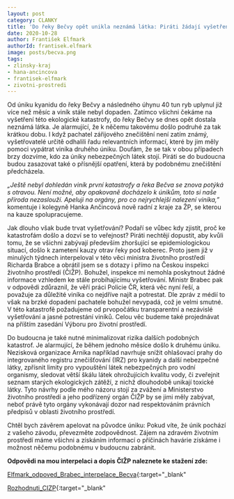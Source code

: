 ```yaml
---
layout: post
category: CLANKY
title: 'Do řeky Bečvy opět unikla neznámá látka: Piráti žádají vyšetření dnešní i zářijové ekologické katastrofy a lepší ochranu proti znečištění'
date: 2020-10-28
author: František Elfmark
authorId: frantisek.elfmark
image: posts/becva.png
tags: 
- zlinsky-kraj
- hana-ancincova
- frantisek-elfmark
- zivotni-prostredi
---
```

Od úniku kyanidu do řeky Bečvy a následného úhynu 40 tun ryb uplynul již více než měsíc a viník stále nebyl dopaden. Zatímco všichni čekáme na vyšetření této ekologické katastrofy, do řeky Bečvy se dnes opět dostala neznámá látka. Je alarmující, že k něčemu takovému došlo podruhé za tak krátkou dobu. I když pachatel zářijového znečištění není zatím známý, vyšetřovatelé určitě odhalili řadu relevantních informací, které by jim měly pomoci vypátrat viníka druhého úniku. Doufám, že se tak v obou případech brzy dozvíme, kdo za úniky nebezpečných látek stojí. Piráti se do budoucna budou zasazovat také o přísnější opatření, která by podobnému znečištění předcházela.

*„Ještě nebyl dohledán viník první katastrofy a řeka Bečva se znova potýká s otravou. Není možné, aby opakovaně docházelo k únikům, toto si naše příroda nezaslouží. Apeluji na orgány, pro co nejrychlejší nalezení viníka,”* komentuje i kolegyně Hanka Ančincová nově radní z kraje za ŽP, se kterou na kauze spolupracujeme.

Jak dlouho však bude trvat vyšetřování? Podaří se vůbec kdy zjistit, proč ke katastrofám došlo a dozví se to veřejnost? Piráti nechtějí dopustit, aby kvůli tomu, že se všichni zabývají především zhoršující se epidemiologickou situací, došlo k zametení kauzy otrav řeky pod koberec. Proto jsem již v minulých týdnech interpeloval v této věci ministra životního prostředí Richarda Brabce a obrátil jsem se s dotazy i přímo na Českou inspekci životního prostředí (ČIŽP). Bohužel, inspekce mi nemohla poskytnout žádné informace vzhledem ke stále probíhajícímu vyšetřování. Ministr Brabec pak v odpovědi zdůraznil, že věří práci Policie ČR, která věc nyní řeší, a považuje za důležité viníka co nejdříve najít a potrestat. Dle zpráv z médií to však na brzké dopadení pachatele bohužel nevypadá, což je velmi smutné. V této katastrofě požadujeme od prvopočátku transparentní a nezávislé vyšetřování a jasné potrestání viníků. Celou věc budeme také projednávat na příštím zasedání Výboru pro životní prostředí.

Do budoucna je také nutné minimalizovat rizika dalších podobných katastrof. Je alarmující, že během jednoho měsíce došlo k druhému úniku. Nezisková organizace Arnika například navrhuje snížit ohlašovací prahy do integrovaného registru znečišťování (IRZ) pro kyanidy a další nebezpečné látky, zpřísnit limity pro vypouštění látek nebezpečných pro vodní organismy, sledovat větší škálu látek ohrožujících kvalitu vody, či zveřejnit seznam starých ekologických zátěží, z nichž dlouhodobě unikají toxické látky. Tyto návrhy podle mého názoru stojí za zvážení a Ministerstvo životního prostředí a jeho podřízený orgán ČIŽP by se jimi měly zabývat, neboť právě tyto orgány vykonávají dozor nad respektováním právních předpisů v oblasti životního prostředí.

Chtěl bych závěrem apelovat na původce úniku: Pokud víte, že únik pochází z vašeho závodu, převezměte zodpovědnost. Zájem na zdravém životním prostředí máme všichni a získáním informací o příčinách havárie získáme i možnost něčemu podobnému v budoucnu zabránit.

**Odpovědi na mou interpelaci a dopis ČIŽP naleznete ke stažení zde:**

[Elfmark_odpoved_Brabec_interpelace_Becva](https://www.frantisekelfmark.cz/wp-content/uploads/2020/10/Elfmark_odpoved_Brabec_interpelace_Becva.pdf){:target="_blank"

[Rozhodnuti_CIZP](https://www.frantisekelfmark.cz/wp-content/uploads/2020/10/rozhodnuti_CIZP.pdf){:target="_blank"
